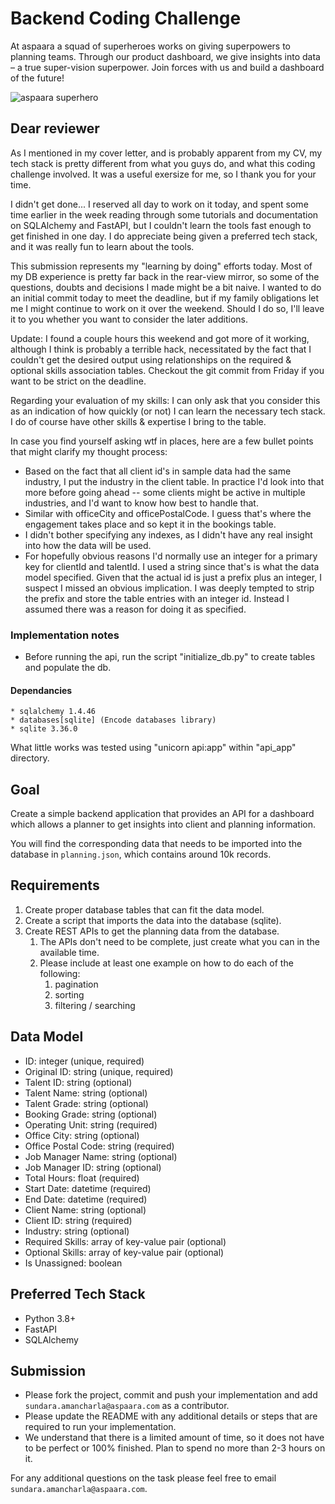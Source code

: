 # Backend Coding Challenge

At aspaara a squad of superheroes works on giving superpowers to planning teams.
Through our product dashboard, we give insights into data – a true super-vision
superpower. Join forces with us and build a dashboard of the future!

![aspaara superhero](aspaara_superhero.png)

## Dear reviewer

As I mentioned in my cover letter, and is probably apparent from my CV, my tech stack is pretty different from what you guys do, and what this coding challenge involved.  It was a useful exersize for me, so I thank you for your time.

I didn't get done... I reserved all day to work on it today, and spent some time earlier in the week reading through some tutorials and documentation on SQLAlchemy and FastAPI, but I couldn't learn the tools fast enough to get finished in one day.  I do appreciate being given a preferred tech stack, and it was really fun to learn about the tools.

This submission represents my "learning by doing" efforts today.  Most of my DB experience is pretty far back in the rear-view mirror, so some of the questions, doubts and decisions I made might be a bit naive.  I wanted to do an initial commit today to meet the deadline, but if my family obligations let me I might continue to work on it over the weekend.  Should I do so, I'll leave it to you whether you want to consider the later additions.

Update:  I found a couple hours this weekend and got more of it working, although I think is probably a terrible hack, necessitated by the fact that I couldn't get the desired output using relationships on the required & optional skills association tables.  Checkout the git commit from Friday if you want to be strict on the deadline.

Regarding your evaluation of my skills:  I can only ask that you consider this as an indication of how quickly (or not) I can learn the necessary tech stack.  I do of course have other skills & expertise I bring to the table.

In case you find yourself asking wtf in places, here are a few bullet points that might clarify my thought process:

   * Based on the fact that all client id's in sample data had the same industry, I put the industry in the client table.  In practice I'd look into that more before going ahead -- some clients might be active in multiple industries, and I'd want to know how best to handle that.
   * Similar with officeCity and officePostalCode.  I guess that's where the engagement takes place and so kept it in the bookings table.
   * I didn't bother specifying any indexes, as I didn't have any real insight into how the data will be used.
   * For hopefully obvious reasons I'd normally use an integer for a primary key for clientId and talentId.  I used a string  since that's is what the data model specified.   Given that the actual id is just a prefix plus an integer, I suspect I missed an obvious implication.  I was deeply tempted to strip the prefix and store the table entries with an integer id.  Instead I assumed there was a reason for doing it as specified.

### Implementation notes
   * Before running the api, run the script "initialize_db.py" to create tables and populate the db.
#### Dependancies
	* sqlalchemy 1.4.46
	* databases[sqlite] (Encode databases library)
    * sqlite 3.36.0

   What little works was tested using "unicorn api:app" within "api_app" directory.
## Goal

Create a simple backend application that provides an API for a dashboard which
allows a planner to get insights into client and planning information.

You will find the corresponding data that needs to be imported into the database
in `planning.json`, which contains around 10k records.

## Requirements

1. Create proper database tables that can fit the data model.
2. Create a script that imports the data into the database (sqlite).
3. Create REST APIs to get the planning data from the database.
    1. The APIs don't need to be complete, just create what you can in the
       available time.
    2. Please include at least one example on how to do each of the following:
        1. pagination
        2. sorting
        3. filtering / searching

## Data Model

* ID: integer (unique, required)
* Original ID: string (unique, required)
* Talent ID: string (optional)
* Talent Name: string (optional)
* Talent Grade: string (optional)
* Booking Grade: string (optional)
* Operating Unit: string (required)
* Office City: string (optional)
* Office Postal Code: string (required)
* Job Manager Name: string (optional)
* Job Manager ID: string (optional)
* Total Hours: float (required)
* Start Date: datetime (required)
* End Date: datetime (required)
* Client Name: string (optional)
* Client ID: string (required)
* Industry: string (optional)
* Required Skills: array of key-value pair (optional)
* Optional Skills: array of key-value pair (optional)
* Is Unassigned: boolean

## Preferred Tech Stack

* Python 3.8+
* FastAPI
* SQLAlchemy

## Submission

* Please fork the project, commit and push your implementation and add
  `sundara.amancharla@aspaara.com` as a contributor.
* Please update the README with any additional details or steps that are
  required to run your implementation.
* We understand that there is a limited amount of time, so it does not have to
  be perfect or 100% finished. Plan to spend no more than 2-3 hours on it.

For any additional questions on the task please feel free to email
`sundara.amancharla@aspaara.com`.
